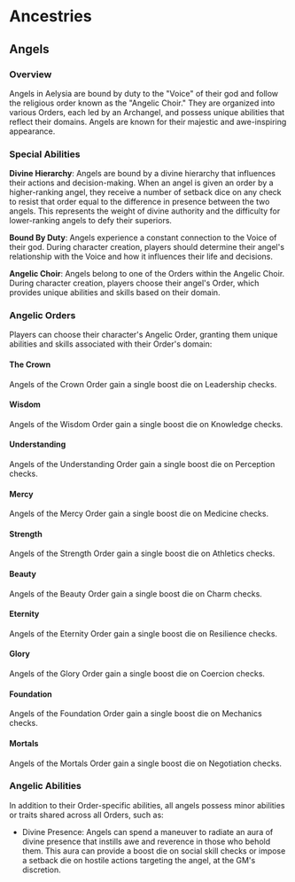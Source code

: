 # Ancestries

## Angels

### Overview

Angels in Aelysia are bound by duty to the "Voice" of their god and follow the religious order known as the "Angelic Choir." They are organized into various Orders, each led by an Archangel, and possess unique abilities that reflect their domains. Angels are known for their majestic and awe-inspiring appearance.

### Special Abilities

**Divine Hierarchy**: Angels are bound by a divine hierarchy that influences their actions and decision-making. When an angel is given an order by a higher-ranking angel, they receive a number of setback dice on any check to resist that order equal to the difference in presence between the two angels. This represents the weight of divine authority and the difficulty for lower-ranking angels to defy their superiors.

**Bound By Duty**: Angels experience a constant connection to the Voice of their god. During character creation, players should determine their angel's relationship with the Voice and how it influences their life and decisions.

**Angelic Choir**: Angels belong to one of the Orders within the Angelic Choir. During character creation, players choose their angel's Order, which provides unique abilities and skills based on their domain.

### Angelic Orders

Players can choose their character's Angelic Order, granting them unique abilities and skills associated with their Order's domain:

#### The Crown

Angels of the Crown Order gain a single boost die on Leadership checks.

#### Wisdom

Angels of the Wisdom Order gain a single boost die on Knowledge checks.

#### Understanding

Angels of the Understanding Order gain a single boost die on Perception checks.

#### Mercy

Angels of the Mercy Order gain a single boost die on Medicine checks.

#### Strength

Angels of the Strength Order gain a single boost die on Athletics checks.

#### Beauty

Angels of the Beauty Order gain a single boost die on Charm checks.

#### Eternity

Angels of the Eternity Order gain a single boost die on Resilience checks.

#### Glory

Angels of the Glory Order gain a single boost die on Coercion checks.

#### Foundation

Angels of the Foundation Order gain a single boost die on Mechanics checks.

#### Mortals

Angels of the Mortals Order gain a single boost die on Negotiation checks.

### Angelic Abilities

In addition to their Order-specific abilities, all angels possess minor abilities or traits shared across all Orders, such as:

- Divine Presence: Angels can spend a maneuver to radiate an aura of divine presence that instills awe and reverence in those who behold them. This aura can provide a boost die on social skill checks or impose a setback die on hostile actions targeting the angel, at the GM's discretion.
